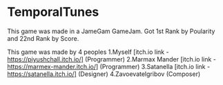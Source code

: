 # TemporalTunes

This game was made in a JameGam GameJam.
Got 1st Rank by Poularity and 22nd Rank by Score.

This game was made by 4 peoples
1.Myself [itch.io link - https://piyushchall.itch.io/] (Programmer)
2.Marmax Mander [itch.io link - https://marmex-mander.itch.io/] (Programmer)
3.Satanella [itch.io link - https://satanella.itch.io/] (Designer)
4.Zavoevatelgribov (Composer)

